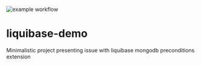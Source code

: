 ![example workflow](https://github.com/jmayday/liquibase-demo/actions/workflows/maven.yml/badge.svg)

# liquibase-demo
Minimalistic project presenting issue with liquibase mongodb preconditions extension
